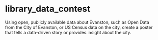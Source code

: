 # library_data_contest
Using open, publicly available data about Evanston, such as Open Data from the City of Evanston, or US Census data on the city, create a poster that tells a data-driven story or provides insight about the city.
